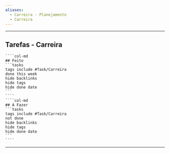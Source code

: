 ```yaml
---
aliases:
  - Carreira - Planejamento
  - Carreira
---
```

------------------------
## Tarefas - Carreira
`````col
````col-md
## Feito
```tasks
tags include #Task/Carreira 
done this week
hide backlinks
hide tags
hide done date
```
````
````col-md
## A Fazer
```tasks
tags include #Task/Carreira 
not done
hide backlinks
hide tags
hide done date
```
````

`````
-------------
